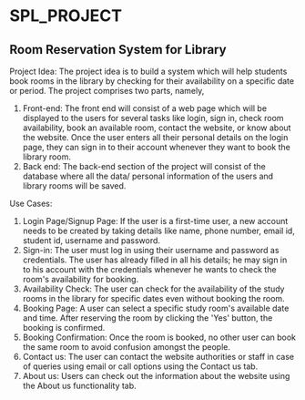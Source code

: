 # SPL_PROJECT

## Room Reservation System for Library 

Project Idea:
The project idea is to build a system which will help students book rooms in the library by checking for
their availability on a specific date or period. The project comprises two parts, namely,
  1. Front-end: The front end will consist of a web page which will be displayed to the users for several
     tasks like login, sign in, check room availability, book an available room, contact the website, or know
     about the website. Once the user enters all their personal details on the login page, they can sign in to
     their account whenever they want to book the library room.
  2. Back end: The back-end section of the project will consist of the database where all the data/
     personal information of the users and library rooms will be saved.
     
Use Cases:
1. Login Page/Signup Page: If the user is a first-time user, a new account needs to be created by taking
details like name, phone number, email id, student id, username and password.
2. Sign-in: The user must log in using their username and password as credentials. The user has already
filled in all his details; he may sign in to his account with the credentials whenever he wants to check
the room's availability for booking.
3. Availability Check: The user can check for the availability of the study rooms in the library for specific
dates even without booking the room.
4. Booking Page: A user can select a specific study room's available date and time. After reserving the
room by clicking the 'Yes' button, the booking is confirmed.
5. Booking Confirmation: Once the room is booked, no other user can book the same room to avoid
confusion amongst the people.
6. Contact us: The user can contact the website authorities or staff in case of queries using email or call
options using the Contact us tab.
7. About us: Users can check out the information about the website using the About us functionality tab.
